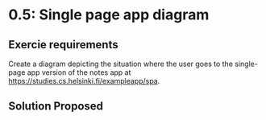 # 0.5: Single page app diagram

## Exercie requirements

Create a diagram depicting the situation where the user goes to the single-page app version of the notes app at <https://studies.cs.helsinki.fi/exampleapp/spa>.

## Solution Proposed

```mermaid

```
